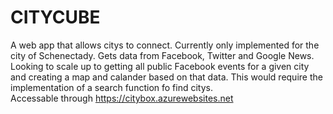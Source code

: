 # CITYCUBE
A web app that allows citys to connect. Currently only implemented for the city of Schenectady. Gets data from Facebook, 
Twitter and Google News. Looking to scale up to getting all public Facebook events for a given city and creating a 
map and calander based on that data. This would require the implementation of a search function fo find citys.  
Accessable through https://citybox.azurewebsites.net

